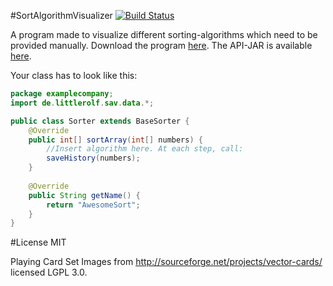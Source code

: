 #SortAlgorithmVisualizer
[![Build Status](https://travis-ci.org/LittleRolf/SortAlgorithmVisualizer.png?branch=master)](https://travis-ci.org/LittleRolf/SortAlgorithmVisualizer)

A program made to visualize different sorting-algorithms which need to be provided manually.
Download the program [here](https://littlerolf.github.io/SortAlgorithmVisualizer/jar/SAV.jar). The API-JAR is available [here](https://littlerolf.github.io/SortAlgorithmVisualizer/jar/SAV_API.jar).

Your class has to look like this:

```java
package examplecompany;
import de.littlerolf.sav.data.*;

public class Sorter extends BaseSorter {
	@Override	
	public int[] sortArray(int[] numbers) {
		//Insert algorithm here. At each step, call:
		saveHistory(numbers);	
	}
	
	@Override
	public String getName() {
		return "AwesomeSort";
	}
}
```
#License
MIT

Playing Card Set Images from http://sourceforge.net/projects/vector-cards/ licensed LGPL 3.0.
